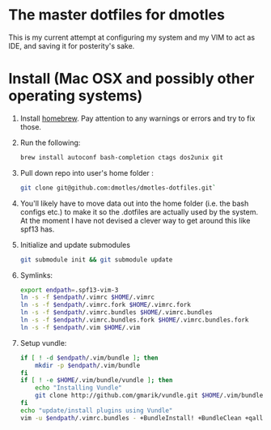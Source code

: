 # The master dotfiles for dmotles
This is my current attempt at configuring my system and my VIM to act as IDE, and saving it for posterity's sake.

# Install (Mac OSX and possibly other operating systems)
1. Install [homebrew](http://mxcl.github.com/homebrew/). Pay attention to any warnings or errors and try to fix those.
2. Run the following:

   ```bash
   brew install autoconf bash-completion ctags dos2unix git
   ```

3. Pull down repo into user's home folder :

   ```bash
   git clone git@github.com:dmotles/dmotles-dotfiles.git`
   ```

4. You'll likely have to move data out into the home folder (i.e. the bash configs etc.) to make it so the .dotfiles are
actually used by the system. At the moment I have not devised a clever way to get around this like spf13 has.
5. Initialize and update submodules

   ```bash
   git submodule init && git submodule update
   ```

6. Symlinks:

   ```bash
   export endpath=.spf13-vim-3
   ln -s -f $endpath/.vimrc $HOME/.vimrc
   ln -s -f $endpath/.vimrc.fork $HOME/.vimrc.fork
   ln -s -f $endpath/.vimrc.bundles $HOME/.vimrc.bundles
   ln -s -f $endpath/.vimrc.bundles.fork $HOME/.vimrc.bundles.fork
   ln -s -f $endpath/.vim $HOME/.vim
   ```

7. Setup vundle:

   ```bash
   if [ ! -d $endpath/.vim/bundle ]; then
       mkdir -p $endpath/.vim/bundle
   fi
   if [ ! -e $HOME/.vim/bundle/vundle ]; then
       echo "Installing Vundle"
       git clone http://github.com/gmarik/vundle.git $HOME/.vim/bundle/vundle
   fi
   echo "update/install plugins using Vundle"
   vim -u $endpath/.vimrc.bundles - +BundleInstall! +BundleClean +qall
   ```
